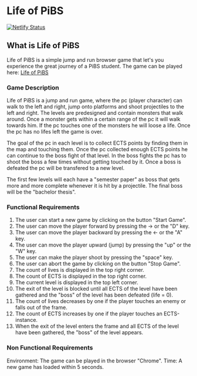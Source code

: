 # Life of PiBS

[![Netlify Status](https://api.netlify.com/api/v1/badges/3f80d5d3-81f4-4f09-8d73-db2ab83bf41f/deploy-status)](https://app.netlify.com/sites/lifeofpibs/deploys)

## What is Life of PiBS

Life of PiBS is a simple jump and run browser game that let's you experience the great journey of a PiBS student.
The game can be played here: [Life of PiBS](https://lifeofpibs.netlify.com)

### Game Description

Life of PiBS is a jump and run game, where the pc (player character) can walk to the left and right, jump onto platforms and shoot projectiles to the left and right. The levels are predesigned and contain monsters that walk around. Once a monster gets within a certain range of the pc it will walk towards him. If the pc touches one of the monsters he will loose a life. Once the pc has no lifes left the game is over.

The goal of the pc in each level is to collect ECTS points by finding them in the map and touching them. Once the pc collected enough ECTS points he can continue to the boss fight of that level. In the boss fights the pc has to shoot the boss a few times without getting touched by it. Once a boss is defeated the pc will be transfered to a new level.

The first few levels will each have a "semester paper" as boss that gets more and more complete whenever it is hit by a projectile.
The final boss will be the "bachelor thesis".

### Functional Requirements
1) The user can start a new game by clicking on the button "Start Game".
2) The user can move the player forward by pressing the -> or the "D" key.
3) The user can move the player backward by pressing the <- or the "A" key.
4) The user can move the player upward (jump) by pressing the "up" or the "W" key.
5) The user can make the player shoot by pressing the "space" key.
6) The user can abort the game by clicking on the button "Stop Game".
7) The count of lives is displayed in the top right corner.
8) The count of ECTS is displayed in the top right corner.
9) The current level is displayed in the top left corner.
10) The exit of the level is blocked until all ECTS of the level have been gathered and the "boss" of the level has been defeated (life = 0).
11) The count of lives decreases by one if the player touches an enemy or falls out of the frame.
12) The count of ECTS increases by one if the player touches an ECTS-instance.
13) When the exit of the level enters the frame and all ECTS of the level have been gathered, the "boss" of the level appears.


### Non Functional Requirements
Environment: The game can be played in the browser "Chrome".
Time: A new game has loaded within 5 seconds.
